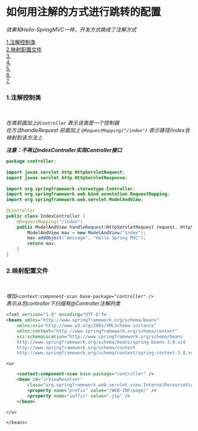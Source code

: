 
如何用注解的方式进行跳转的配置
===

_效果和Hello-SpringMVC一样，开发方式换成了注解方式_

[1.注解控制类](#1)<br>
[2.映射配置文件](#2)<br>
[3.](#3)<br>
[4.](#4)<br>
[5.](#5)<br>
[6.](#6)<br>
[7.](#7)<br>

<h3 id="1">1.注解控制类</h3><br>

_在类前面加上`@Controller` 表示该类是一个控制器<br>
	在方法handleRequest 前面加上 `@RequestMapping("/index")` 表示路径/index会映射到该方法上_

___注意：不再让IndexController实现Controller接口___
```java
package controller;
 
import javax.servlet.http.HttpServletRequest;
import javax.servlet.http.HttpServletResponse;
 
import org.springframework.stereotype.Controller;
import org.springframework.web.bind.annotation.RequestMapping;
import org.springframework.web.servlet.ModelAndView;
 
@Controller
public class IndexController {
    @RequestMapping("/index")
    public ModelAndView handleRequest(HttpServletRequest request, HttpServletResponse response) throws Exception {
        ModelAndView mav = new ModelAndView("index");
        mav.addObject("message", "Hello Spring MVC");
        return mav;
    }
}
```
<h3 id="2">2.映射配置文件</h3><br>

_增加`<context:component-scan base-package="controller" />`<br>
表示从包controller下扫描有@Controller注解的类_


```xml
<?xml version="1.0" encoding="UTF-8"?>
<beans xmlns="http://www.springframework.org/schema/beans"
    xmlns:xsi="http://www.w3.org/2001/XMLSchema-instance"
    xmlns:context="http://www.springframework.org/schema/context"
    xsi:schemaLocation="http://www.springframework.org/schema/beans
    http://www.springframework.org/schema/beans/spring-beans-3.0.xsd
    http://www.springframework.org/schema/context        
    http://www.springframework.org/schema/context/spring-context-3.0.xsd">
```    
    <u>
```xml
    <context:component-scan base-package="controller" />
    <bean id="irViewResolver"
        class="org.springframework.web.servlet.view.InternalResourceViewResolver">
        <property name="prefix" value="/WEB-INF/page/" />
        <property name="suffix" value=".jsp" />
    </bean>
```
	</u>
```xml
</beans>
```

</beans>

<h3 id="3"></h3><br>

<h3 id="4"></h3><br>

<h3 id="5"></h3><br>

<h3 id="6"></h3><br>
